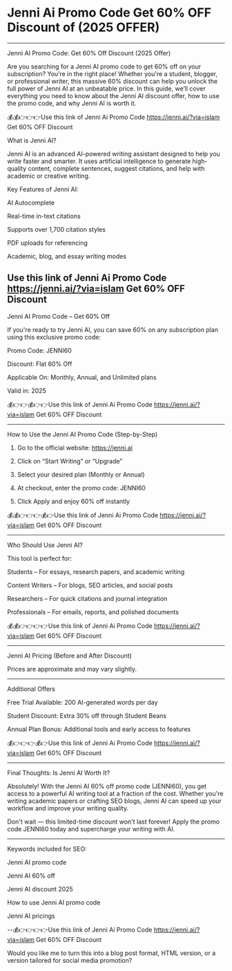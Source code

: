 # Jenni Ai Promo Code Get 60% OFF Discount of (2025 OFFER)


---

Jenni AI Promo Code: Get 60% Off Discount (2025 Offer)

Are you searching for a Jenni AI promo code to get 60% off on your subscription? You’re in the right place! Whether you're a student, blogger, or professional writer, this massive 60% discount can help you unlock the full power of Jenni AI at an unbeatable price. In this guide, we’ll cover everything you need to know about the Jenni AI discount offer, how to use the promo code, and why Jenni AI is worth it.


💰💰👉👉👉Use this link of Jenni Ai Promo Code https://jenni.ai/?via=islam Get 60% OFF Discount 

What is Jenni AI?

Jenni AI is an advanced AI-powered writing assistant designed to help you write faster and smarter. It uses artificial intelligence to generate high-quality content, complete sentences, suggest citations, and help with academic or creative writing.

Key Features of Jenni AI:

AI Autocomplete

Real-time in-text citations

Supports over 1,700 citation styles

PDF uploads for referencing

Academic, blog, and essay writing modes


Use this link of Jenni Ai Promo Code https://jenni.ai/?via=islam Get 60% OFF Discount 
---

Jenni AI Promo Code – Get 60% Off

If you're ready to try Jenni AI, you can save 60% on any subscription plan using this exclusive promo code:

Promo Code: JENNI60

Discount: Flat 60% Off

Applicable On: Monthly, Annual, and Unlimited plans

Valid in: 2025


 💰👉👉💰👉👉Use this link of Jenni Ai Promo Code https://jenni.ai/?via=islam Get 60% OFF Discount 

---

How to Use the Jenni AI Promo Code (Step-by-Step)

1. Go to the official website: https://jenni.ai


2. Click on “Start Writing” or “Upgrade”


3. Select your desired plan (Monthly or Annual)


4. At checkout, enter the promo code: JENNI60


5. Click Apply and enjoy 60% off instantly



💰💰👉👉👉💰👉Use this link of Jenni Ai Promo Code https://jenni.ai/?via=islam Get 60% OFF Discount 

---

Who Should Use Jenni AI?

This tool is perfect for:

Students – For essays, research papers, and academic writing

Content Writers – For blogs, SEO articles, and social posts

Researchers – For quick citations and journal integration

Professionals – For emails, reports, and polished documents


💰💰👉👉👉👉Use this link of Jenni Ai Promo Code https://jenni.ai/?via=islam Get 60% OFF Discount 

---

Jenni AI Pricing (Before and After Discount)

Prices are approximate and may vary slightly.


---

Additional Offers

Free Trial Available: 200 AI-generated words per day

Student Discount: Extra 30% off through Student Beans

Annual Plan Bonus: Additional tools and early access to features


 💰👉👉👉💰👉Use this link of Jenni Ai Promo Code https://jenni.ai/?via=islam Get 60% OFF Discount 

---

Final Thoughts: Is Jenni AI Worth It?

Absolutely! With the Jenni AI 60% off promo code (JENNI60), you get access to a powerful AI writing tool at a fraction of the cost. Whether you're writing academic papers or crafting SEO blogs, Jenni AI can speed up your workflow and improve your writing quality.

Don't wait — this limited-time discount won't last forever! Apply the promo code JENNI60 today and supercharge your writing with AI.


---

Keywords included for SEO:

Jenni AI promo code

Jenni AI 60% off

Jenni AI discount 2025

How to use Jenni AI promo code

Jenni AI pricings


--💰👉👉👉👉Use this link of Jenni Ai Promo Code https://jenni.ai/?via=islam Get 60% OFF Discount 


Would you like me to turn this into a blog post format, HTML version, or a version tailored for social media promotion?

